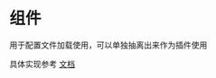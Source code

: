 # 组件

用于配置文件加载使用，可以单独抽离出来作为插件使用

具体实现参考 [文档](https://vuepress.vuejs.org/zh/plugin/writing-a-plugin.html)
